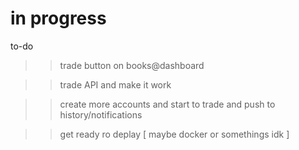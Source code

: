 # in progress

to-do

>> trade button on books@dashboard

>> trade API and make it work

>> create more accounts and start to trade and push to history/notifications

>> get ready ro deplay [ maybe docker or somethings idk ]
